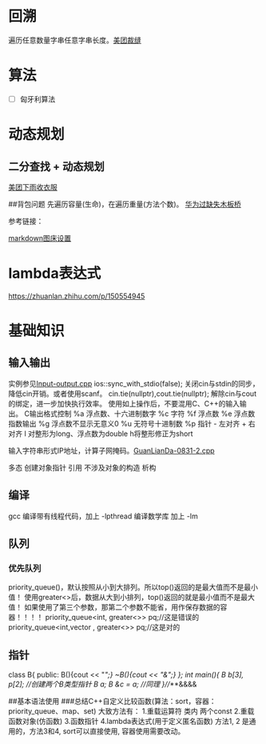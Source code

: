 # 回溯
遍历任意数量字串任意字串长度。[美团裁缝](../bishi/resolved/美团/meituan-0827-3.cpp#L76)

# 算法
- [ ] 匈牙利算法

# 动态规划

## 二分查找 + 动态规划
[美团下雨收衣服](../bishi/resolved/美团/meituan-0827-4.cpp#L54)


##背包问题
先遍历容量(生命)，在遍历重量(方法个数)。
[华为过缺失木板桥](../bishi/resolved/华为/HuaWei-0914-1.cpp#L34)

参考链接：

[markdown图床设置](https://www.php.cn/tool/vscode/493601.html)




# lambda表达式
https://zhuanlan.zhihu.com/p/150554945


# 基础知识
## 输入输出
实例参见[Input-output.cpp](../essential/Input-output.cpp)
ios::sync_with_stdio(false);  关闭cin与stdin的同步，降低cin开销。或者使用scanf。
cin.tie(nullptr),cout.tie(nullptr);  解除cin与cout的绑定，进一步加快执行效率。
使用如上操作后，不要混用C、C++的输入输出。
C输出格式控制 %a 浮点数、十六进制数字       %c 字符       %f 浮点数       %e 浮点数指数输出       %g 浮点数不显示无意义0
%u 无符号十进制数       %p 指针       - 左对齐       + 右对齐       l 对整形为long、浮点数为double       h将整形修正为short

输入字符串形式IP地址，计算子网掩码。[GuanLianDa-0831-2.cpp](../bishi/resolved/广联达/GuanLianDa-0831-2.cpp)

多态
创建对象指针 引用 不涉及对象的构造 析构

## 编译
gcc 编译带有线程代码，加上 -lpthread
    编译数学库  加上 -lm
## 队列
### 优先队列
priority_queue()，默认按照从小到大排列。所以top()返回的是最大值而不是最小值！
使用greater<>后，数据从大到小排列，top()返回的就是最小值而不是最大值！
如果使用了第三个参数，那第二个参数不能省，用作保存数据的容器！！！！
priority_queue<int, greater<>> pq;//这是错误的
priority_queue<int,vector<int> , greater<>> pq;//这是对的


## 指针
class B{
    public:
    B(){cout << "*";}
    ~B(){cout << "&";}
};
int main(){
    B b[3], *p[2];  //创建两个B类型指针
    B a;
    B &c = a;     //同理
}//****&&&&

##基本语法使用
###总结C++自定义比较函数(算法：sort，容器：priority_queue、map、set)
大致方法有：
1.重载运算符  类内 两个const
2.重载函数对象(仿函数)
3.函数指针
4.lambda表达式(用于定义匿名函数)
    方法1, 2 是通用的，方法3和4, sort可以直接使用, 容器使用需要改动。
